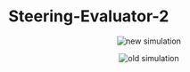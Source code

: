 # Steering-Evaluator-2

<p align='center'>
  <img src='sample/new_sim.gif' alt='new simulation' />
</p>

<p align='center'>
  <img src='sample/old_sim.gif' alt='old simulation' />
</p>
